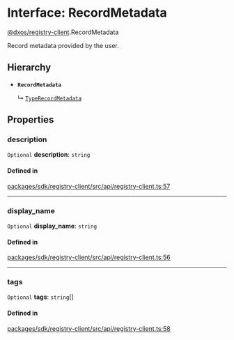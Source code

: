 # Interface: RecordMetadata

[@dxos/registry-client](../modules/dxos_registry_client.md).RecordMetadata

Record metadata provided by the user.

## Hierarchy

- **`RecordMetadata`**

  ↳ [`TypeRecordMetadata`](dxos_registry_client.TypeRecordMetadata.md)

## Properties

### description

 `Optional` **description**: `string`

#### Defined in

[packages/sdk/registry-client/src/api/registry-client.ts:57](https://github.com/dxos/dxos/blob/main/packages/sdk/registry-client/src/api/registry-client.ts#L57)

___

### display_name

 `Optional` **display_name**: `string`

#### Defined in

[packages/sdk/registry-client/src/api/registry-client.ts:56](https://github.com/dxos/dxos/blob/main/packages/sdk/registry-client/src/api/registry-client.ts#L56)

___

### tags

 `Optional` **tags**: `string`[]

#### Defined in

[packages/sdk/registry-client/src/api/registry-client.ts:58](https://github.com/dxos/dxos/blob/main/packages/sdk/registry-client/src/api/registry-client.ts#L58)
